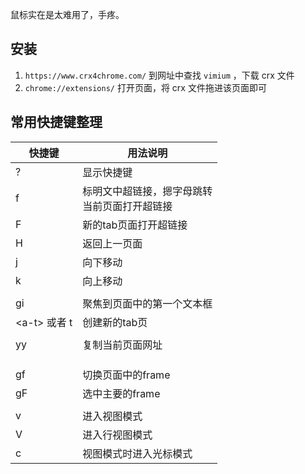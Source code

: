 鼠标实在是太难用了，手疼。



## 安装

1. `https://www.crx4chrome.com/`  到网址中查找 `vimium` ，下载 crx 文件
2. `chrome://extensions/` 打开页面，将 crx 文件拖进该页面即可



## 常用快捷键整理

| 快捷键         | 用法说明                                         |
| -------------- | ------------------------------------------------ |
| ?              | 显示快捷键                                       |
| f              | 标明文中超链接，摁字母跳转<br>当前页面打开超链接 |
| F              | 新的tab页面打开超链接                            |
| H              | 返回上一页面                                     |
| j              | 向下移动                                         |
| k              | 向上移动                                         |
|                |                                                  |
| gi             | 聚焦到页面中的第一个文本框                       |
| \<a-t\> 或者 t | 创建新的tab页                                    |
|                |                                                  |
| yy             | 复制当前页面网址                                 |
|                |                                                  |
|                |                                                  |
|                |                                                  |
| gf             | 切换页面中的frame                                |
| gF             | 选中主要的frame                                  |
|                |                                                  |
| v              | 进入视图模式                                     |
| V              | 进入行视图模式                                   |
| c              | 视图模式时进入光标模式                           |




